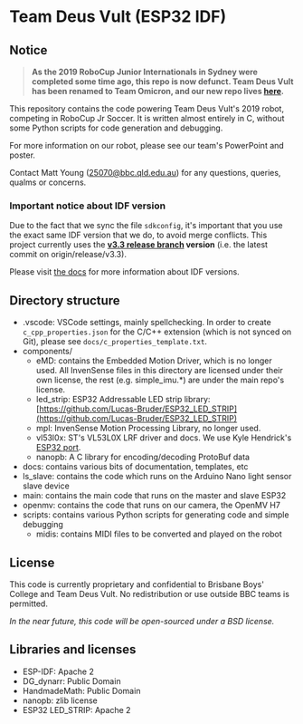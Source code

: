 Team Deus Vult (ESP32 IDF)
====================

## Notice
> **As the 2019 RoboCup Junior Internationals in Sydney were completed some time ago, this repo is now defunct. Team Deus Vult has been renamed to Team Omicron, and our new repo lives [here](https://github.com/mattyoung101/omicron-2019).**

This repository contains the code powering Team Deus Vult's 2019 robot, competing in RoboCup Jr Soccer. It is written almost entirely in C, without some Python scripts for code generation and debugging.

For more information on our robot, please see our team's PowerPoint and poster.

Contact Matt Young (25070@bbc.qld.edu.au) for any questions, queries, qualms or concerns.

### Important notice about IDF version
Due to the fact that we sync the file `sdkconfig`, it's important that you use the exact same IDF version that we do, to avoid merge conflicts.
This project currently uses the **[v3.3 release branch](https://github.com/espressif/esp-idf/tree/release/v3.3) version** (i.e. the latest commit on origin/release/v3.3).

Please visit [the docs](https://docs.espressif.com/projects/esp-idf/en/latest/versions.html) for more information about IDF versions.

## Directory structure
- .vscode: VSCode settings, mainly spellchecking. In order to create `c_cpp_properties.json` for the C/C++ extension (which is not synced on Git), please see `docs/c_properties_template.txt`.
- components/
    - eMD: contains the Embedded Motion Driver, which is no longer used. All InvenSense files in this directory are licensed under their own license, the rest (e.g. simple_imu.*) are under the main repo's license.
    - led_strip: ESP32 Addressable LED strip library: [https://github.com/Lucas-Bruder/ESP32_LED_STRIP](https://github.com/Lucas-Bruder/ESP32_LED_STRIP)
    - mpl: InvenSense Motion Processing Library, no longer used.
    - vl53l0x: ST's VL53L0X LRF driver and docs. We use Kyle Hendrick's [ESP32 port](https://github.com/kylehendricks/esp32-vl53l0x).
    - nanopb: A C library for encoding/decoding ProtoBuf data
- docs: contains various bits of documentation, templates, etc
- ls_slave: contains the code which runs on the Arduino Nano light sensor slave device
- main: contains the main code that runs on the master and slave ESP32
- openmv: contains the code that runs on our camera, the OpenMV H7
- scripts: contains various Python scripts for generating code and simple debugging
    - midis: contains MIDI files to be converted and played on the robot

## License
This code is currently proprietary and confidential to Brisbane Boys' College and Team Deus Vult. No redistribution or use outside BBC teams is permitted. 

_In the near future, this code will be open-sourced under a BSD license._

## Libraries and licenses
- ESP-IDF: Apache 2
- DG_dynarr: Public Domain
- HandmadeMath: Public Domain
- nanopb: zlib license
- ESP32 LED_STRIP: Apache 2

